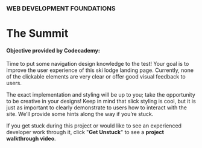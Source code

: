 ### WEB DEVELOPMENT FOUNDATIONS

# The Summit

#### Objective provided by Codecademy:

Time to put some navigation design knowledge to the test! Your goal is to improve the user experience of this ski lodge landing page. Currently, none of the clickable elements are very clear or offer good visual feedback to users.

The exact implementation and styling will be up to you; take the opportunity to be creative in your designs! Keep in mind that slick styling is cool, but it is just as important to clearly demonstrate to users how to interact with the site. We’ll provide some hints along the way if you’re stuck.

If you get stuck during this project or would like to see an experienced developer work through it, click "**Get Unstuck**" to see a **project walkthrough video**.
